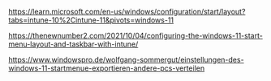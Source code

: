 https://learn.microsoft.com/en-us/windows/configuration/start/layout?tabs=intune-10%2Cintune-11&pivots=windows-11

https://thenewnumber2.com/2021/10/04/configuring-the-windows-11-start-menu-layout-and-taskbar-with-intune/

https://www.windowspro.de/wolfgang-sommergut/einstellungen-des-windows-11-startmenue-exportieren-andere-pcs-verteilen
